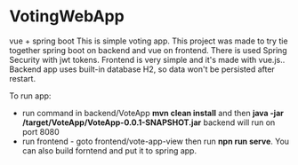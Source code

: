 # VotingWebApp
vue + spring boot
This is simple voting app. This project was made to try tie together spring boot on backend and vue on frontend. 
There is used Spring Security with jwt tokens. Frontend is very simple and it's made with vue.js..
Backend app uses built-in database H2, so data won't be persisted after restart.

To run app:
  - run command in backend/VoteApp **mvn clean install** and then **java -jar /target/VoteApp/VoteApp-0.0.1-SNAPSHOT.jar** backend will run on port 8080
  - run frontend - goto frontend/vote-app-view then run **npn run serve**. You can also build forntend and put it to spring app.
